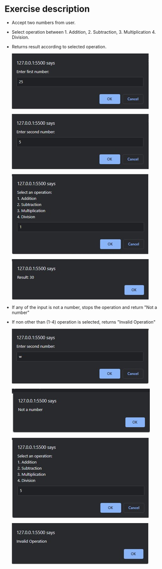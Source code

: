 # Exercise description
- Accept two numbers from user.
- Select operation between 1. Addition, 2. Subtraction, 3. Multiplication 4. Division.
- Returns result according to selected operation.

  ![alt text](Images/input1.jpg)
  
  ![alt text](Images/input2.jpg)
  
  ![alt text](Images/operation.jpg)
  
  ![alt text](Images/result.jpg)

- If any of the input is not a number, stops the operation and return "Not a number"
- If non other than (1-4) operation is selected, returns "Invalid Operation"

  ![alt text](Images/input2wrong.jpg)
  
  ![alt text](Images/OutputNaN.jpg)
  
  ![alt text](Images/operationWrong.jpg)
  
  ![alt text](Images/OutputInvalidOperation.jpg)